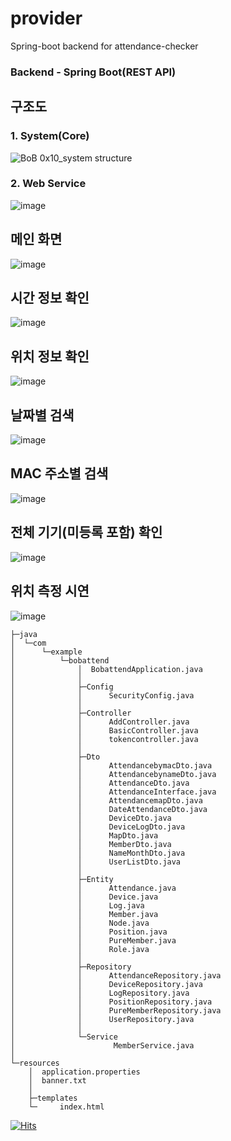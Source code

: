 # provider
Spring-boot backend for attendance-checker

### Backend - Spring Boot(REST API)

## 구조도
### 1. System(Core)
![BoB 0x10_system structure](https://user-images.githubusercontent.com/46064193/122314619-78272a80-cf53-11eb-9a44-3a5f3b2382d1.png)
### 2. Web Service
![image](https://user-images.githubusercontent.com/46064193/122314800-d0f6c300-cf53-11eb-9664-01f4898fd663.png)

## 메인 화면
![image](https://user-images.githubusercontent.com/46064193/122314197-af490c00-cf52-11eb-8d7d-0f8922bfb6d0.png)

## 시간 정보 확인
![image](https://user-images.githubusercontent.com/46064193/122314070-6ee98e00-cf52-11eb-83eb-72d57c8752cb.png)

## 위치 정보 확인
![image](https://user-images.githubusercontent.com/46064193/122314275-e0294100-cf52-11eb-9e5c-1ad1917a843d.png)

## 날짜별 검색
![image](https://user-images.githubusercontent.com/46064193/122314392-0f3fb280-cf53-11eb-9ce7-c11b23a0107f.png)

## MAC 주소별 검색
![image](https://user-images.githubusercontent.com/46064193/122314475-39917000-cf53-11eb-8c1b-ccc6e6bf9fcc.png)

## 전체 기기(미등록 포함) 확인
![image](https://user-images.githubusercontent.com/46064193/122314440-27afcd00-cf53-11eb-8e6e-8408f1411281.png)

## 위치 측정 시연
![image](https://user-images.githubusercontent.com/46064193/122313887-039fbc00-cf52-11eb-8a05-0ba825997585.png)


    ├─java
    │  └─com
    │      └─example
    │          └─bobattend
    │              │  BobattendApplication.java
    │              │
    │              ├─Config
    │              │      SecurityConfig.java
    │              │
    │              ├─Controller
    │              │      AddController.java
    │              │      BasicController.java
    │              │      tokencontroller.java
    │              │
    │              ├─Dto
    │              │      AttendancebymacDto.java
    │              │      AttendancebynameDto.java
    │              │      AttendanceDto.java
    │              │      AttendanceInterface.java
    │              │      AttendancemapDto.java
    │              │      DateAttendanceDto.java
    │              │      DeviceDto.java
    │              │      DeviceLogDto.java
    │              │      MapDto.java
    │              │      MemberDto.java
    │              │      NameMonthDto.java
    │              │      UserListDto.java
    │              │
    │              ├─Entity
    │              │      Attendance.java
    │              │      Device.java
    │              │      Log.java
    │              │      Member.java
    │              │      Node.java
    │              │      Position.java
    │              │      PureMember.java
    │              │      Role.java
    │              │
    │              ├─Repository
    │              │      AttendanceRepository.java
    │              │      DeviceRepository.java
    │              │      LogRepository.java
    │              │      PositionRepository.java
    │              │      PureMemberRepository.java
    │              │      UserRepository.java
    │              │
    │              └─Service
    │                      MemberService.java
    │
    └─resources
        │  application.properties
        │  banner.txt
        │
        ├─templates
        └─     index.html
        
        
[![Hits](https://hits.seeyoufarm.com/api/count/incr/badge.svg?url=https://github.com/alertjjm/provider)](https://hits.seeyoufarm.com) 
